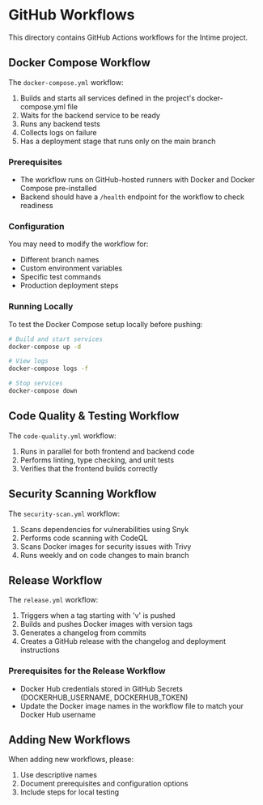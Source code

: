 # GitHub Workflows

This directory contains GitHub Actions workflows for the Intime project.

## Docker Compose Workflow

The `docker-compose.yml` workflow:

1. Builds and starts all services defined in the project's docker-compose.yml file
2. Waits for the backend service to be ready
3. Runs any backend tests
4. Collects logs on failure
5. Has a deployment stage that runs only on the main branch

### Prerequisites

- The workflow runs on GitHub-hosted runners with Docker and Docker Compose pre-installed
- Backend should have a `/health` endpoint for the workflow to check readiness

### Configuration

You may need to modify the workflow for:

- Different branch names
- Custom environment variables
- Specific test commands
- Production deployment steps

### Running Locally

To test the Docker Compose setup locally before pushing:

```bash
# Build and start services
docker-compose up -d

# View logs
docker-compose logs -f

# Stop services
docker-compose down
```

## Code Quality & Testing Workflow

The `code-quality.yml` workflow:

1. Runs in parallel for both frontend and backend code
2. Performs linting, type checking, and unit tests
3. Verifies that the frontend builds correctly

## Security Scanning Workflow

The `security-scan.yml` workflow:

1. Scans dependencies for vulnerabilities using Snyk
2. Performs code scanning with CodeQL
3. Scans Docker images for security issues with Trivy
4. Runs weekly and on code changes to main branch

## Release Workflow

The `release.yml` workflow:

1. Triggers when a tag starting with 'v' is pushed
2. Builds and pushes Docker images with version tags
3. Generates a changelog from commits
4. Creates a GitHub release with the changelog and deployment instructions

### Prerequisites for the Release Workflow

- Docker Hub credentials stored in GitHub Secrets (DOCKERHUB_USERNAME, DOCKERHUB_TOKEN)
- Update the Docker image names in the workflow file to match your Docker Hub username

## Adding New Workflows

When adding new workflows, please:

1. Use descriptive names
2. Document prerequisites and configuration options
3. Include steps for local testing
